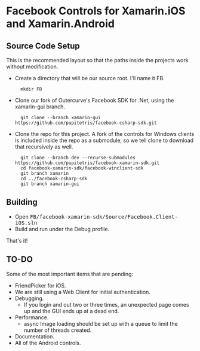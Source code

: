 Facebook Controls for Xamarin.iOS and Xamarin.Android
=====================================================

Source Code Setup
-----------------

This is the recommended layout so that the paths inside the projects work without modification.

* Create a directory that will be our source root. I'll name it FB.

		mkdir FB
		
* Clone our fork of Outercurve's Facebook SDK for .Net, using the xamarin-gui branch.

		git clone --branch xamarin-gui https://github.com/pupitetris/facebook-csharp-sdk.git
		
* Clone the repo for this project. A fork of the controls for Windows clients is included inside the repo as a submodule, so we tell clone to download that recursively as well.

		git clone --branch dev --recurse-submodules https://github.com/pupitetris/facebook-xamarin-sdk.git
		cd facebook-xamarin-sdk/facebook-winclient-sdk
		git branch xamarin
		cd ../facebook-csharp-sdk
		git branch xamarin-gui


Building
--------

* Open <tt>FB/facebook-xamarin-sdk/Source/Facebook.Client-iOS.sln</tt>
* Build and run under the Debug profile.

That's it!

TO-DO
-----
Some of the most important items that are pending:

* FriendPicker for iOS.
* We are still using a Web Client for initial authentication.
* Debugging.
	* If you login and out two or three times, an unexpected page comes up and the GUI ends up at a dead end.
* Performance.
	* async Image loading should be set up with a queue to limit the number of threads created.
* Documentation.
* All of the Android controls.

